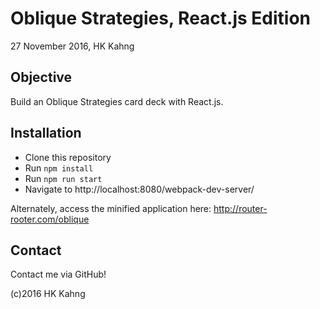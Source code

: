 # Oblique Strategies, React.js Edition
27 November 2016, HK Kahng

## Objective
Build an Oblique Strategies card deck with React.js.

## Installation

* Clone this repository
* Run `npm install`
* Run `npm run start`
* Navigate to http://localhost:8080/webpack-dev-server/

Alternately, access the minified application here: http://router-rooter.com/oblique

## Contact

Contact me via GitHub!

(c)2016 HK Kahng
